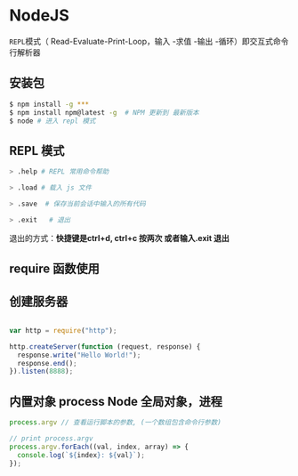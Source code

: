 # NodeJS

 `REPL`模式（ Read-Evaluate-Print-Loop，输入 -求值 -输出 -循环）即交互式命令行解析器
## 安装包

```bash
$ npm install -g ***
$ npm install npm@latest -g  # NPM 更新到 最新版本
$ node # 进入 repl 模式
```

## REPL 模式

```sh
> .help # REPL 常用命令帮助

> .load # 载入 js 文件

> .save  # 保存当前会话中输入的所有代码

> .exit   # 退出
```
退出的方式：**快捷键是ctrl+d, ctrl+c 按两次 或者输入.exit 退出**
## require 函数使用
## 创建服务器
```javascript

var http = require("http");

http.createServer(function (request, response) {
  response.write("Hello World!");
  response.end();
}).listen(8888);

```
## 内置对象 process Node 全局对象，进程
```javascript
process.argv // 查看运行脚本的参数, (一个数组包含命令行参数)

// print process.argv
process.argv.forEach((val, index, array) => {
  console.log(`${index}: ${val}`);
});
```
